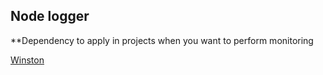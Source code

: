 ## Node logger

**Dependency to apply in projects when you want to perform monitoring

[Winston](https://www.npmjs.com/package/winston)